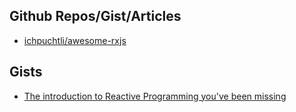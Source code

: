 ## Github Repos/Gist/Articles

- [ichpuchtli/awesome-rxjs](https://github.com/ichpuchtli/awesome-rxjs)

## Gists

- [The introduction to Reactive Programming you've been missing](https://gist.github.com/staltz/868e7e9bc2a7b8c1f754)